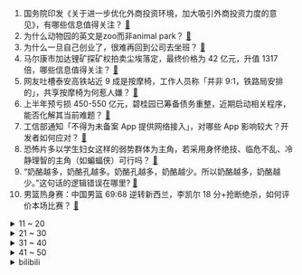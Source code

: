 1. 国务院印发《关于进一步优化外商投资环境，加大吸引外商投资力度的意见》，有哪些信息值得关注？ [:link:](https://www.zhihu.com/question/617106892)
2. 为什么动物园的英文是zoo而非animal park？ [:link:](https://www.zhihu.com/question/616548409)
3. 为什么一旦自己创业了，很难再回到公司去坐班？ [:link:](https://www.zhihu.com/question/47342018)
4. 马尔康市加达锂矿探矿权拍卖尘埃落定，最终价格为 42 亿元，升值 1317 倍，哪些信息值得关注？ [:link:](https://www.zhihu.com/question/617070878)
5. 网友吐槽泰安高铁站近 9 成是按摩椅，工作人员称「并非 9:1，铁路局安排的」，共享按摩椅为何惹人嫌？ [:link:](https://www.zhihu.com/question/617070871)
6. 上半年预亏损 450-550 亿元，碧桂园已筹备债务重整，近期启动相关程序，能否化解其当前难题？ [:link:](https://www.zhihu.com/question/616735161)
7. 工信部通知「不得为未备案 App 提供网络接入」，对哪些 App 影响较大？开发者如何应对？ [:link:](https://www.zhihu.com/question/616764205)
8. 恐怖片多以学生妇女这样的弱势群体为主角，若采用身怀绝技、临危不乱、冷静理智的主角（如蝙蝠侠）可行吗？ [:link:](https://www.zhihu.com/question/613609449)
9. “奶酪越多，奶酪孔越多。奶酪孔越多，奶酪越少。所以奶酪越多，奶酪越少。”这句话的逻辑错误在哪里? [:link:](https://www.zhihu.com/question/526941332)
10. 男篮热身赛：中国男篮 69:68 逆转新西兰，李凯尔 18 分+抢断绝杀，如何评价本场比赛？ [:link:](https://www.zhihu.com/question/617133353)
<details>
<summary>11 ~ 20</summary>

11. 瓜达尔港发生疑针对中方工程师的袭击事件，中方人员未受伤，已击毙 1 名恐怖分子，哪些信息值得关注？ [:link:](https://www.zhihu.com/question/617098667)
12. 《封神第一部》票房破 20 亿，从不被看好到口碑长线发酵，如何评价这一成绩？我们还能看到二三部吗？ [:link:](https://www.zhihu.com/question/617107890)
13. 入手电动汽车后，你的生活发生了哪些改变? [:link:](https://www.zhihu.com/question/616228412)
14. 有哪些让你感觉激情澎湃的诗句？ [:link:](https://www.zhihu.com/question/616199899)
15. 当别人不尊重你了，你还需要去尊重别人吗？ [:link:](https://www.zhihu.com/question/607369101)
16. 为什么手机不设置成两块电池？ [:link:](https://www.zhihu.com/question/616661440)
17. 为什么西欧核心区人口和远东核心农业区比起来这么稀疏？ [:link:](https://www.zhihu.com/question/616662660)
18. 为什么大多数人不能接受《海贼王》橡胶果实变成尼卡果实？ [:link:](https://www.zhihu.com/question/533136381)
19. 怎么样才能让自己的城府越来越深? [:link:](https://www.zhihu.com/question/586617359)
20. 檀健次《长相思》中的古装扮相如何？贴合你想象中的相柳吗？ [:link:](https://www.zhihu.com/question/614061081)
</details>
<details>
<summary>21 ~ 30</summary>

21. 作为车企的过来人，如果给你重新选择的机会，你会选择造车新势力还是传统车企？ [:link:](https://www.zhihu.com/question/612283479)
22. 7 月社融规模增量 5282 亿元，M2 同比增 10.7%，新增人民币贷款 3459 亿，如何解读？ [:link:](https://www.zhihu.com/question/616788676)
23. 中国男篮世界杯热身赛69-68击败新西兰，如何评价这场比赛？ [:link:](https://www.zhihu.com/question/617133329)
24. 来北京旅游，你最想打卡哪个景点? [:link:](https://www.zhihu.com/question/615348828)
25. 如何评价张晚意在电视剧《长相思》中的表现？是否符合你对玱玹的想象？ [:link:](https://www.zhihu.com/question/613715943)
26. 怎么判断自己长得怎么样? [:link:](https://www.zhihu.com/question/451282247)
27. 药代贿赂医生，甚至提供情色交易，如何看待此事，涉事方将会受到什么处罚？ [:link:](https://www.zhihu.com/question/616781025)
28. 除了三亚，国内还有哪些适合情侣度蜜月的好地方？ [:link:](https://www.zhihu.com/question/616388178)
29. 8 月 13 日 LCK 夏季赛败者组半决赛 HLE 0：3不敌 KT，本场比赛双方表现如何？ [:link:](https://www.zhihu.com/question/617092538)
30. 如何看待剧版梅林殉情? [:link:](https://www.zhihu.com/question/616709449)
</details>
<details>
<summary>31 ~ 40</summary>

31. 你夏季出游时看过哪些令人难忘且值得回味的风景？ [:link:](https://www.zhihu.com/question/612065571)
32. 40岁的男人读书学习还有什么意义？ [:link:](https://www.zhihu.com/question/616466767)
33. 初次去北京游玩，可以品尝哪些当地美食？ [:link:](https://www.zhihu.com/question/614806842)
34. 如何评价《孤注一掷》里金晨的表现？ [:link:](https://www.zhihu.com/question/616379573)
35. 23-24 赛季英超，阿森纳 2:1 诺丁汉森林取开门红，萨卡世界波，恩凯蒂亚破门，如何评价本场比赛？ [:link:](https://www.zhihu.com/question/617014248)
36. 热刺官方宣布 31 岁的孙兴慜出任新任队长，如何评价他的地位和实力？ [:link:](https://www.zhihu.com/question/617035249)
37. 为什么亚洲女足整体还可以在世界上保持竞争力? [:link:](https://www.zhihu.com/question/515449554)
38. 贵州「村超」全国足球友谊赛开赛，陈百祥、黄日华、何家劲领衔香港明星足球队出战，如何评价这样的影响力？ [:link:](https://www.zhihu.com/question/617089537)
39. 对正处于「空窗期」或者因为「空窗期」找不到工作的打工人有何建议？ [:link:](https://www.zhihu.com/question/616748194)
40. 江苏盐城大丰区龙卷风灾害造成 2 人死亡、15 人受伤，目前情况如何？ [:link:](https://www.zhihu.com/question/617125049)
</details>
<details>
<summary>41 ~ 50</summary>

41. 23-24 赛季英超，切尔西1-1利物浦，迪亚斯破门，迪萨西首秀救主，如何评价这场比赛？ [:link:](https://www.zhihu.com/question/617161574)
42. 德国超级杯莱比锡 3:0 完胜拜仁夺冠，奥尔莫戴帽，凯恩替补首秀无缘生涯首冠，如何评价这场比赛？ [:link:](https://www.zhihu.com/question/617047019)
43. 买迈腾还是 a4l？ [:link:](https://www.zhihu.com/question/531351028)
44. 如果你是编剧，会如何设计《封神》第二部里关于邓婵玉的剧情？ [:link:](https://www.zhihu.com/question/616180194)
45. 国家癌症中心数据显示，我国癌症 5 年生存率已提升到 40.5%，能癌症无限次赔付的重疾险有必要买吗？ [:link:](https://www.zhihu.com/question/617087720)
46. 怎么看待瑶的新皮肤品质是无双限定？你会买吗？ [:link:](https://www.zhihu.com/question/616734314)
47. 如何评价《一人之下》漫画 634（677）话？ [:link:](https://www.zhihu.com/question/616705458)
48. 美国夏威夷毛伊岛火灾已致至少 53 人死亡，现场救援情况如何，发生火灾的原因可能有哪些？ [:link:](https://www.zhihu.com/question/616605958)
49. 如何对待不回你消息的人? [:link:](https://www.zhihu.com/question/616946974)
50. 《儒林外史》有哪些细思极恐的细节？ [:link:](https://www.zhihu.com/question/30256108)
</details><details>
<summary>bilibili</summary>

</details>
